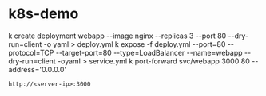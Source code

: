# k8s-demo

k create deployment webapp --image nginx --replicas 3 --port 80 --dry-run=client -o yaml > deploy.yml
k expose -f deploy.yml --port=80 --protocol=TCP --target-port=80 --type=LoadBalancer --name=webapp --dry-run=client -oyaml > service.yml
k port-forward svc/webapp 3000:80 --address='0.0.0.0'

```
http://<server-ip>:3000
```